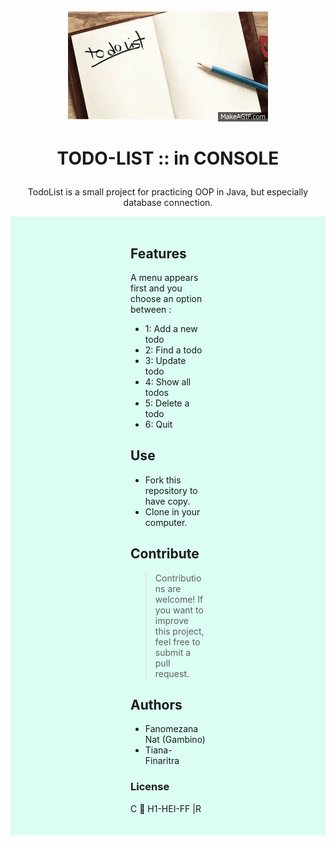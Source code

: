 <p align="center">
  <img src="img/todo-list.gif" alt="Texte alternatif">
</p>

 # <p align="center">TODO-LIST :: in CONSOLE</p>

<p align="center">
TodoList is a small project for practicing OOP in Java, but especially database connection.

</p>

<div style="background-color:  rgba(11, 252, 172, 0.137);
            padding-inline:20vw;
            padding-bottom: 20px;">
<br> 

## Features
A menu appears first and you choose an option between :
- 1: Add a new todo
- 2: Find a todo
- 3: Update todo
- 4: Show all  todos
- 5: Delete a todo
- 6: Quit

## Use
- Fork this repository to have copy.
- Clone in your computer.

## Contribute
> Contributions are welcome! If you want to improve this project, feel free to submit a pull request.

## Authors
- Fanomezana Nat (Gambino)
- Tiana-Finaritra 


### License
C 🎈 H1-HEI-FF |R  
</div>
